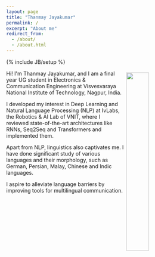```yaml
---
layout: page
title: "Thanmay Jayakumar"
permalink: /
excerpt: "About me"
redirect_from: 
  - /about/
  - /about.html
---
```


{% include JB/setup %}

<img style="float: right; width: 35%; padding: 6px;" src=" {{ site.url }}/assets/profile.png">

Hi! I'm Thanmay Jayakumar, and I am a final year UG student in Electronics & Communication Engineering at Visvesvaraya National Institute of Technology, Nagpur, India.

I developed my interest in Deep Learning and Natural Language Processing (NLP) at IvLabs, the Robotics & AI Lab of VNIT, where I reviewed state-of-the-art architectures like RNNs, Seq2Seq and Transformers and implemented them.

Apart from NLP, linguistics also captivates me. I have done significant study of various languages and their morphology, such as German, Persian, Malay, Chinese and Indic languages.

I aspire to alleviate language barriers by improving tools for multilingual communication. 